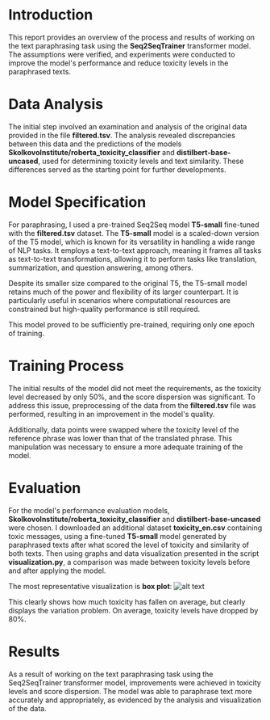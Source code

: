 # Introduction
This report provides an overview of the process and results of working on the text paraphrasing task using the **Seq2SeqTrainer** transformer model. The assumptions were verified, and experiments were conducted to improve the model's performance and reduce toxicity levels in the paraphrased texts.

# Data Analysis
The initial step involved an examination and analysis of the original data provided in the file **filtered.tsv**. 
The analysis revealed discrepancies between this data and the predictions of the models **SkolkovoInstitute/roberta_toxicity_classifier** and **distilbert-base-uncased**, used for determining toxicity levels and text similarity. 
These differences served as the starting point for further developments.

# Model Specification
For paraphrasing, I used a pre-trained Seq2Seq model **T5-small** fine-tuned with the **filtered.tsv** dataset.
The **T5-small** model is a scaled-down version of the T5 model, which is known for its versatility in handling a wide range of NLP tasks. 
It employs a text-to-text approach, meaning it frames all tasks as text-to-text transformations, allowing it to perform tasks like translation, summarization, and question answering, among others.

Despite its smaller size compared to the original T5, the T5-small model retains much of the power and flexibility of its larger counterpart. 
It is particularly useful in scenarios where computational resources are constrained but high-quality performance is still required.

This model proved to be sufficiently pre-trained, requiring only one epoch of training.

# Training Process
The initial results of the model did not meet the requirements, as the toxicity level decreased by only 50%, and the score dispersion was significant. 
To address this issue, preprocessing of the data from the **filtered.tsv** file was performed, resulting in an improvement in the model's quality.

Additionally, data points were swapped where the toxicity level of the reference phrase was lower than that of the translated phrase. 
This manipulation was necessary to ensure a more adequate training of the model.

# Evaluation
For the model's performance evaluation models, **SkolkovoInstitute/roberta_toxicity_classifier** and **distilbert-base-uncased** were chosen.
I downloaded an additional dataset **toxicity_en.csv** containing toxic messages, using a fine-tuned **T5-small** model generated by paraphrased texts after what scored the level of toxicity and similarity of both texts. 
Then using graphs and data visualization presented in the script **visualization.py**, a comparison was made between toxicity levels before and after applying the model.

The most representative visualization is **box plot**:
![alt text]([https://github.com/KHiMAeRA05/PMLDL_Text_Detoxification/edit/main/reports/figures/box-plot.jpg])

This clearly shows how much toxicity has fallen on average, but clearly displays the variation problem.
On average, toxicity levels have dropped by 80%.
# Results
As a result of working on the text paraphrasing task using the Seq2SeqTrainer transformer model, improvements were achieved in toxicity levels and score dispersion. 
The model was able to paraphrase text more accurately and appropriately, as evidenced by the analysis and visualization of the data.
